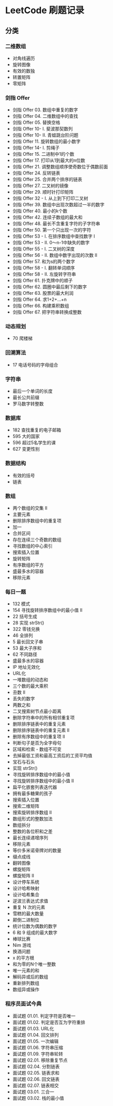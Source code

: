 # LeetCode 刷题记录
## 分类
### 二维数组
- 对角线遍历
- 旋转图像
- 有效的数独
- 转置矩阵
- 零矩阵

### 剑指 Offer
- 剑指 Offer 03. 数组中重复的数字
- 剑指 Offer 04. 二维数组中的查找
- 剑指 Offer 05. 替换空格
- 剑指 Offer 10- I. 斐波那契数列
- 剑指 Offer 10- II. 青蛙跳台阶问题
- 剑指 Offer 11. 旋转数组的最小数字
- 剑指 Offer 14- I. 剪绳子
- 剑指 Offer 15. 二进制中1的个数
- 剑指 Offer 17. 打印从1到最大的n位数
- 剑指 Offer 21. 调整数组顺序使奇数位于偶数前面
- 剑指 Offer 24. 反转链表
- 剑指 Offer 25. 合并两个排序的链表
- 剑指 Offer 27. 二叉树的镜像
- 剑指 Offer 29. 顺时针打印矩阵
- 剑指 Offer 32 - I. 从上到下打印二叉树
- 剑指 Offer 39. 数组中出现次数超过一半的数字
- 剑指 Offer 40. 最小的k个数
- 剑指 Offer 42. 连续子数组的最大和
- 剑指 Offer 48. 最长不含重复字符的子字符串
- 剑指 Offer 50. 第一个只出现一次的字符
- 剑指 Offer 53 - I. 在排序数组中查找数字 I
- 剑指 Offer 53 - II. 0～n-1中缺失的数字
- 剑指 Offer 55 - I. 二叉树的深度
- 剑指 Offer 56 - II. 数组中数字出现的次数 II
- 剑指 Offer 57. 和为s的两个数字
- 剑指 Offer 58 - I. 翻转单词顺序
- 剑指 Offer 58 - II. 左旋转字符串
- 剑指 Offer 61. 扑克牌中的顺子
- 剑指 Offer 62. 圆圈中最后剩下的数字
- 剑指 Offer 63. 股票的最大利润
- 剑指 Offer 64. 求1+2+…+n
- 剑指 Offer 66. 构建乘积数组
- 剑指 Offer 67. 把字符串转换成整数

### 动态规划
- 70 爬楼梯

### 回溯算法
- 17 电话号码的字母组合

### 字符串
- 最后一个单词的长度
- 最长公共前缀
- 罗马数字转整数

### 数据库
- 182 查找重复的电子邮箱
- 595 大的国家
- 596 超过5名学生的课
- 627 变更性别

### 数据结构
- 有效的括号
- 链表

### 数组
- 两个数组的交集 II
- 主要元素
- 删除排序数组中的重复项
- 加一
- 合并区间
- 存在连续三个奇数的数组
- 寻找数组的中心索引
- 搜索插入位置
- 旋转矩阵
- 有序数组的平方
- 盛最多水的容器
- 移除元素

### 每日一题
- 132 模式
- 154 寻找旋转排序数组中的最小值 II
- 22 括号生成
- 28 实现 strStr()
- 322 零钱兑换
- 46 全排列
- 5 最长回文子串
- 53 最大子序和
- 62 不同路径
- 盛最多水的容器
- IP 地址无效化
- URL化
- 一堆数组的动态和
- 三个数的最大乘积
- 丑数 II
- 丢失的数字
- 两数之和
- 二叉搜索树节点最小距离
- 删除字符串中的所有相邻重复项
- 删除排序链表中的重复元素
- 删除排序链表中的重复元素 II
- 删除有序数组中的重复项 II
- 判断句子是否为全字母句
- 区域和检索 - 数组不可变
- 去掉最低工资和最高工资后的工资平均值
- 宝石与石头
- 实现 strStr()
- 寻找旋转排序数组中的最小值
- 寻找旋转排序数组中的最小值 II
- 扁平化嵌套列表迭代器
- 拥有最多糖果的孩子
- 搜索插入位置
- 搜索二维矩阵
- 搜索旋转排序数组 II
- 数组形式的整数加法
- 数组拆分
- 整数的各位积和之差
- 最长连续递增序列
- 移除元素
- 等价多米诺骨牌对的数量
- 缀点成线
- 翻转图像
- 螺旋矩阵
- 螺旋矩阵 II
- 设计停车系统
- 设计哈希映射
- 设计哈希集合
- 逆波兰表达式求值
- 重复 N 次的元素
- 雪糕的最大数量
- 颠倒二进制位
- 统计位数为偶数的数字
- 6 和 9 组成的最大数字
- 棒球比赛
- Nim 游戏
- 换酒问题
- x 的平方根
- 和为零的N个唯一整数
- 唯一元素的和
- 解码异或后的数组
- 重新排列数组
- 数组异或操作

### 程序员面试今典
- 面试题 01.01. 判定字符是否唯一
- 面试题 01.02. 判定是否互为字符重排
- 面试题 01.03. URL化
- 面试题 01.04. 回文排列
- 面试题 01.05. 一次编辑
- 面试题 01.06. 字符串压缩
- 面试题 01.09. 字符串轮转
- 面试题 02.01. 移除重复节点
- 面试题 02.04. 分割链表
- 面试题 02.05. 链表求和
- 面试题 02.06. 回文链表
- 面试题 02.07. 链表相交
- 面试题 03.01. 三合一
- 面试题 03.02. 栈的最小值